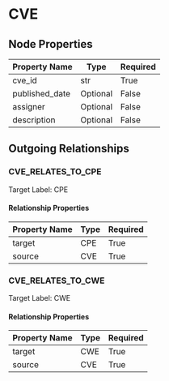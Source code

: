 
# CVE

## Node Properties

| Property Name | Type | Required |
| ------------- | ---- | -------- |
| cve_id | str | True |
| published_date | Optional | False |
| assigner | Optional | False |
| description | Optional | False |



## Outgoing Relationships

### CVE_RELATES_TO_CPE

Target Label: CPE

#### Relationship Properties

| Property Name | Type | Required |
| ------------- | ---- | -------- |
| target | CPE | True |
| source | CVE | True |


### CVE_RELATES_TO_CWE

Target Label: CWE

#### Relationship Properties

| Property Name | Type | Required |
| ------------- | ---- | -------- |
| target | CWE | True |
| source | CVE | True |




